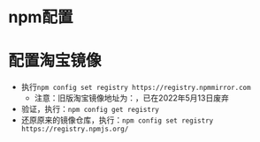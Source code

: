 # npm配置

# 配置淘宝镜像

- 执行`npm config set registry https://registry.npmmirror.com`
  - 注意：旧版淘宝镜像地址为：，已在2022年5月13日废弃
- 验证，执行：`npm config get registry`
- 还原原来的镜像仓库，执行：`npm config set registry https://registry.npmjs.org/`